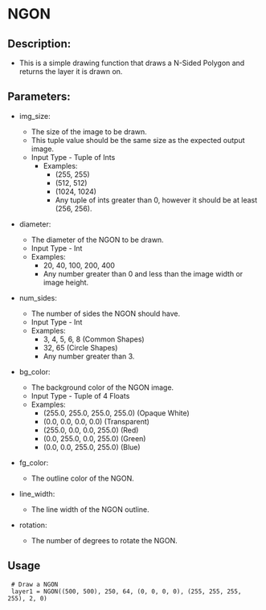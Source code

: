 # NGON

## Description:
* This is a simple drawing function that draws a N-Sided Polygon and returns the layer it is drawn on.


## Parameters:
* img_size: 
  * The size of the image to be drawn. 
  * This tuple value should be the same size as the expected output image.
  * Input Type - Tuple of Ints
    * Examples:
      * (255, 255)
      * (512, 512)
      * (1024, 1024)
      * Any tuple of ints greater than 0, however it should be at least (256, 256).
  
* diameter: 
  * The diameter of the NGON to be drawn. 
  * Input Type - Int
  * Examples:
    * 20, 40, 100, 200, 400
    * Any number greater than 0 and less than the image width or image height.
  
* num_sides: 
  * The number of sides the NGON should have.
  * Input Type - Int
  * Examples:
    * 3, 4, 5, 6, 8 (Common Shapes)
    * 32, 65 (Circle Shapes)
    * Any number greater than 3.
  
* bg_color: 
  * The background color of the NGON image.
  * Input Type - Tuple of 4 Floats
  * Examples:
    * (255.0, 255.0, 255.0, 255.0) (Opaque White)
    * (0.0, 0.0, 0.0, 0.0) (Transparent)
    * (255.0, 0.0, 0.0, 255.0) (Red)
    * (0.0, 255.0, 0.0, 255.0) (Green)
    * (0.0, 0.0, 255.0, 255.0) (Blue)
  
* fg_color: 
  * The outline color of the NGON.

* line_width: 
  * The line width of the NGON outline.

* rotation: 
  * The number of degrees to rotate the NGON.
  
## Usage
```
 # Draw a NGON
 layer1 = NGON((500, 500), 250, 64, (0, 0, 0, 0), (255, 255, 255, 255), 2, 0) 
```
